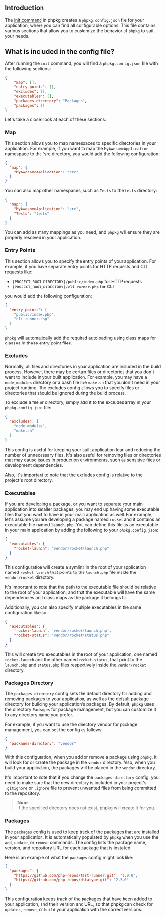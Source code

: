 ## Introduction
The [init command](https://phpkg.com/documentations/init-command) in phpkg creates a `phpkg.config.json` file for your application,
where you can find all configurable options.
This file contains various sections that allow you to customize the behavior of `phpkg` to suit your needs.

## What is included in the config file?

After running the `init` command, you will find a `phpkg.config.json` file with the following sections:

```json
{
    "map": [],
    "entry-points": [],
    "excludes": [],
    "executables": [],
    "packages-directory": "Packages",
    "packages": []
}

```
Let's take a closer look at each of these sections:

### Map

This section allows you to map namespaces to specific directories in your application. 
For example, if you want to map the `MyAwesomeApplication` namespace to the `src directory,
you would add the following configuration:

```json
{
  "map": {
    "MyAwesomeApplication": "src"
  }
}
```

You can also map other namespaces, such as `Tests` to the `tests` directory:

```json
{
  "map": {
    "MyAwesomeApplication": "src",
    "Tests": "tests"
  }
}
```

You can add as many mappings as you need, and `phpkg` will ensure they are properly resolved in your application.

### Entry Points

This section allows you to specify the entry points of your application.
For example, if you have separate entry points for HTTP requests and CLI requests like:

- `{PROJECT_ROOT_DIRECTORY}/public/index.php` for HTTP requests
- `{PROJECT_ROOT_DIRECTORY}/cli-runner.php` for CLI

you would add the following configuration:

```json
{
  "entry-points": [
    "public/index.php",
    "cli-runner.php"
  ]
}
```

`phpkg` will automatically add the required autoloading using class maps for classes in these entry point files.

### Excludes

Normally, all files and directories in your application are included in the build process.
However, there may be certain files or directories that you don't want to include in your built application.
For example, you may have a `node_modules` directory or a bash file like `make.sh` that you don't need in your project runtime.
The excludes config allows you to specify files or directories that should be ignored during the build process.

To exclude a file or directory, simply add it to the excludes array in your `phpkg.config.json` file:

```json
{
  "excludes": [
    "node_modules",
    "make.sh"
  ]
}
```

This config is useful for keeping your built application lean and reducing the number of unnecessary files.
It's also useful for removing files or directories that may cause issues in production environments,
such as sensitive files or development dependencies.

Also, it's important to note that the excludes config is relative to the project's root directory.

### Executables

If you are developing a package, or you want to separate your main application into smaller packages,
you may end up having some executable files that you want to have in your main application as well.
For example, let's assume you are developing a package named `rocket` and it contains an executable file named `launch.php`.
You can define this file as an executable in your main application by adding the following to your `phpkg.config.json`:

```json
{
  "executables": {
    "rocket-launch": "vendor/rocket/launch.php"
  }
}
```

This configuration will create a symlink in the root of your application named `rocket-launch` that points to the `launch.php` file inside the `vendor/rocket` directory.

It's important to note that the path to the executable file should be relative to the root of your application,
and that the executable will have the same dependencies and class maps as the package it belongs to.

Additionally, you can also specify multiple executables in the same configuration like so:

```json
{
  "executables": {
    "rocket-launch": "vendor/rocket/launch.php",
    "rocket-status": "vendor/rocket/status.php"
  }
}
```

This will create two executables in the root of your application,
one named `rocket-launch` and the other named `rocket-status`,
that point to the `launch.php` and `status.php` files respectively inside the `vendor/rocket` directory.

### Packages Directory

The `packages-directory` config sets the default directory for adding and removing packages to your application,
as well as the default package directory for building your application's packages.
By default, `phpkg` uses the directory `Packages` for package management, but you can customize it to any directory name you prefer.

For example, if you want to use the directory vendor for package management, you can set the config as follows:

```json
{
  "packages-directory": "vendor"
}
```

With this configuration, when you add or remove a package using `phpkg`,
it will look for or create the package in the `vendor` directory.
Also, when you build your application, the packages will be placed in the `vendor` directory.

It's important to note that if you change the `packages-directory` config,
you need to make sure that the new directory is included in your project's `.gitignore` 
or `.ignore` file to prevent unwanted files from being committed to the repository.

> **Note**  
> If the specified directory does not exist, phpkg will create it for you.

### Packages

The `packages` config is used to keep track of the packages that are installed in your application.
It is automatically populated by `phpkg` when you use the `add`, `update`, or `remove` commands.
The config lists the package name, version, and repository URL for each package that is installed.

Here is an example of what the `packages` config might look like:

```json
{
  "packages": {
    "https://github.com/php-repos/test-runner.git": "1.0.0",
    "https://github.com/php-repos/datatype.git": "2.5.0"
  }
}
```

This configuration keeps track of the packages that have been added to your application,
and their version and URL, so that phpkg can check for `updates`, `remove`, or `build` your application with the correct versions.
